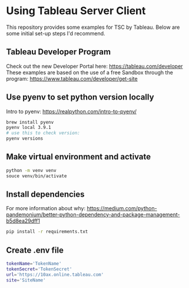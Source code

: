 # Using Tableau Server Client
This repository provides some examples for TSC by Tableau.
Below are some initial set-up steps I'd recommend.

## Tableau Developer Program
Check out the new Developer Portal here: https://tableau.com/developer  
These examples are based on the use of a free Sandbox through the program: https://www.tableau.com/developer/get-site

## Use pyenv to set python version locally
Intro to pyenv: https://realpython.com/intro-to-pyenv/
```bash
brew install pyenv
pyenv local 3.9.1
# use this to check version:
pyenv versions
```

## Make virtual environment and activate
```bash
python -m venv venv
souce venv/bin/activate
```

## Install dependencies
For more information about why: https://medium.com/python-pandemonium/better-python-dependency-and-package-management-b5d8ea29dff1
```bash
pip install -r requirements.txt
```

## Create .env file
```bash
tokenName='TokenName'
tokenSecret='TokenSecret'
url='https://10ax.online.tableau.com'
site='SiteName'
